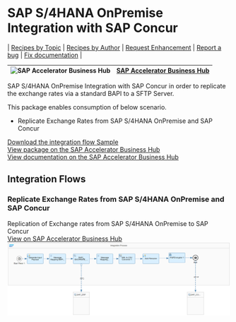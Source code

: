 # SAP S/4HANA OnPremise Integration with SAP Concur

\| [Recipes by Topic](../../readme.md ) \| [Recipes by Author](../../author.md ) \| [Request Enhancement](https://github.com/SAP-samples/cloud-integration-flow/issues/new?assignees=&labels=Recipe%20Fix,enhancement&template=recipe-request.md&title=Improve%20SAP%20S4%20HANA%20OnPremise%20Integration%20with%20SAP%20Concur%20 ) \| [Report a bug](https://github.com/SAP-samples/cloud-integration-flow/issues/new?assignees=&labels=Recipe%20Fix,bug&template=bug_report.md&title=Issue%20with%20SAP%20S4%20HANA%20OnPremise%20Integration%20with%20SAP%20Concur%20 ) \| [Fix documentation](https://github.com/SAP-samples/cloud-integration-flow/issues/new?assignees=&labels=Recipe%20Fix,documentation&template=bug_report.md&title=Docu%20fix%20SAP%20S4%20HANA%20OnPremise%20Integration%20with%20SAP%20Concur%20 ) \|

![SAP Accelerator Business Hub](https://github.com/SAPAPIBusinessHub.png?size=50 ) | [SAP Accelerator Business Hub](https://api.sap.com/allcommunity) |
----|----|

SAP S/4HANA OnPremise Integration with SAP Concur in order to replicate the exchange rates via a standard BAPI to a SFTP Server.

This package enables consumption of below scenario.

* Replicate Exchange Rates from SAP S/4HANA OnPremise and SAP Concur

[Download the integration flow Sample](SAPS_4HANAOnPremiseIntegrationwithSAPConcur.zip)\
[View package on the SAP Accelerator Business Hub](https://api.sap.com/package/S4HANAOnPremiseIntegrationwithSAPConcur/Overview)\
[View documentation on the SAP Accelerator Business Hub](https://api.sap.com/package/S4HANAOnPremiseIntegrationwithSAPConcur/overview)

## Integration Flows

### Replicate Exchange Rates from SAP S/4HANA OnPremise and SAP Concur
Replication of Exchange rates from SAP S/4HANA OnPremise to SAP Concur\
[View on SAP Accelerator Business Hub](https://api.sap.com/integrationflow/Replicate_Exchange_Rates_from_SAP_S4_OnPremise_and_SAP_Concur)
![Replicate Exchange Rates from SAP S4 HANA OnPremise and SAP Concur](Replicate-Exchange-Rates-from-SAP-S4-OnPremise-and-SAP-Concur.png)
